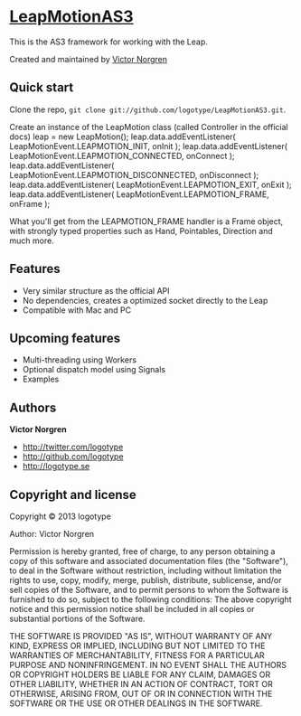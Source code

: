 [LeapMotionAS3](http://github.com/logotype/LeapMotionAS3)
=================

This is the AS3 framework for working with the Leap.

Created and maintained by [Victor Norgren](http://logotype.se)

Quick start
-----------

Clone the repo, `git clone git://github.com/logotype/LeapMotionAS3.git`.

Create an instance of the LeapMotion class (called Controller in the official docs)
	leap = new LeapMotion();
	leap.data.addEventListener( LeapMotionEvent.LEAPMOTION_INIT, onInit );
	leap.data.addEventListener( LeapMotionEvent.LEAPMOTION_CONNECTED, onConnect );
	leap.data.addEventListener( LeapMotionEvent.LEAPMOTION_DISCONNECTED, onDisconnect );
	leap.data.addEventListener( LeapMotionEvent.LEAPMOTION_EXIT, onExit );
	leap.data.addEventListener( LeapMotionEvent.LEAPMOTION_FRAME, onFrame );

What you'll get from the LEAPMOTION_FRAME handler is a Frame object, with strongly
typed properties such as Hand, Pointables, Direction and much more.

Features
--------

+ Very similar structure as the official API
+ No dependencies, creates a optimized socket directly to the Leap
+ Compatible with Mac and PC

Upcoming features
-----------------

+ Multi-threading using Workers
+ Optional dispatch model using Signals
+ Examples

Authors
-------

**Victor Norgren**

+ http://twitter.com/logotype
+ http://github.com/logotype
+ http://logotype.se


Copyright and license
---------------------

Copyright © 2013 logotype

Author: Victor Norgren

Permission is hereby granted, free of charge, to any person obtaining a copy
of this software and associated documentation files (the "Software"), to
deal in the Software without restriction, including without limitation the
rights to use, copy, modify, merge, publish, distribute, sublicense, and/or
sell copies of the Software, and to permit persons to whom the Software is
furnished to do so, subject to the following conditions:  The above copyright
notice and this permission notice shall be included in all copies or
substantial portions of the Software.

THE SOFTWARE IS PROVIDED "AS IS", WITHOUT WARRANTY OF ANY KIND, EXPRESS OR
IMPLIED, INCLUDING BUT NOT LIMITED TO THE WARRANTIES OF MERCHANTABILITY,
FITNESS FOR A PARTICULAR PURPOSE AND NONINFRINGEMENT. IN NO EVENT SHALL THE
AUTHORS OR COPYRIGHT HOLDERS BE LIABLE FOR ANY CLAIM, DAMAGES OR OTHER
LIABILITY, WHETHER IN AN ACTION OF CONTRACT, TORT OR OTHERWISE, ARISING FROM,
OUT OF OR IN CONNECTION WITH THE SOFTWARE OR THE USE OR OTHER DEALINGS
IN THE SOFTWARE. 
